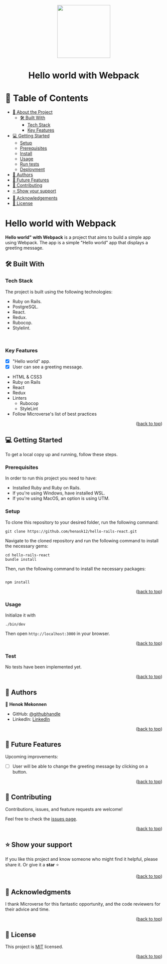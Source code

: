 <a name="readme-top"></a>

<div align="center">
<img src="./app/assets/images/logo_white.png" width="170px">
  <h1><b>Hello world with Webpack</b></h1>
</div>

# 📗 Table of Contents

- [📖 About the Project](#about-project)
  - [🛠 Built With](#built-with)
    - [Tech Stack](#tech-stack)
    - [Key Features](#key-features)
- [💻 Getting Started](#getting-started)
  - [Setup](#setup)
  - [Prerequisites](#prerequisites)
  - [Install](#install)
  - [Usage](#usage)
  - [Run tests](#run-tests)
  - [Deployment](#triangular_flag_on_post-deployment)
- [👥 Authors](#authors)
- [🔭 Future Features](#future-features)
- [🤝 Contributing](#contributing)
- [⭐️ Show your support](#support)
- [🙏 Acknowledgements](#acknowledgements)
- [📝 License](#license)

#  Hello world with Webpack <a name="about-project"></a>

**Hello world" with Webpack** is a project that aims to build a simple app using Webpack. The app is a simple "Hello world" app that displays a greeting message.

## 🛠 Built With <a name="built-with"></a>

### Tech Stack

The project is built using the following technologies:

* Ruby on Rails.
* PostgreSQL.
* React.
* Redux.
* Rubocop.
* Stylelint.

<br>

### Key Features <a name="key-features"></a>

- [x] "Hello world" app.
- [x] User can see a greeting message.

<ul>
  <li>HTML & CSS3</li>
  <li>Ruby on Rails</li>
  <li>React</li>
  <li>Redux</li>
  <li>Linters
    <ul>
      <li>Rubocop</li>
      <li>StyleLint</li>
    </ul>
  </li>
  <li>Follow Microverse's list of best practices</li>
</ul>

<p align="right">(<a href="#readme-top">back to top</a>)</p>

## 💻 Getting Started <a name="getting-started"></a>

To get a local copy up and running, follow these steps.

### Prerequisites
In order to run this project you need to have:

- Installed Ruby and Ruby on Rails.
- If you're using Windows, have installed WSL.
- If you're using MacOS, an option is using UTM.

### Setup
To clone this repository to your desired folder, run the following command: <br>

```
git clone https://github.com/henask12/hello-rails-react.git
```

Navigate to the cloned repository and run the following command to install the necessary gems:
```
cd hello-rails-react
bundle install
```

Then, run the following command to install the necessary packages:
```

npm install

```

<p align="right">(<a href="#readme-top">back to top</a>)</p>

### Usage
Initialize it with
```
./bin/dev
```
Then open `http://localhost:3000` in your browser.

<p align="right">(<a href="#readme-top">back to top</a>)</p>

### Test

No tests have been implemented yet.

<p align="right">(<a href="#readme-top">back to top</a>)</p>

## 👥 Authors <a name="authors"></a>

👤 **Henok Mekonnen**

- GitHub: [@githubhandle](https://github.com/henask12)
- LinkedIn: [LinkedIn](https://www.linkedin.com/in/henokmekonnen1)

<p align="right">(<a href="#readme-top">back to top</a>)</p>


## 🔭 Future Features <a name="future-features"></a>

Upcoming improvements:

- [ ] User will be able to change the greeting message by clicking on a button.

<p align="right">(<a href="#readme-top">back to top</a>)</p>

## 🤝 Contributing <a name="contributing"></a>

Contributions, issues, and feature requests are welcome!

Feel free to check the [issues page](https://github.com/henask12/hello-rails-react/issues).

<p align="right">(<a href="#readme-top">back to top</a>)</p>

## ⭐️ Show your support <a name="support"></a>

If you like this project and know someone who might find it helpful, please share it.
Or give it a **star** ⭐️

<p align="right">(<a href="#readme-top">back to top</a>)</p>

## 🙏 Acknowledgments <a name="acknowledgements"></a>

I thank Microverse for this fantastic opportunity, and the code reviewers for their advice and time.

<p align="right">(<a href="#readme-top">back to top</a>)</p>


## 📝 License <a name="license"></a>

This project is [MIT](./LICENSE) licensed.

<p align="right">(<a href="#readme-top">back to top</a>)</p>
